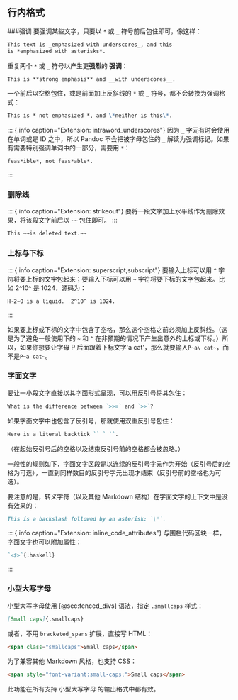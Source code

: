 
## 行内格式

###强调
要强调某些文字，只要以 `*` 或 `_` 符号前后包住即可，像这样：

```markdown
This text is _emphasized with underscores_, and this
is *emphasized with asterisks*.
```

重复两个 `*` 或 `_` 符号以产生更**强烈**的 __强调__：

```markdown
This is **strong emphasis** and __with underscores__.
```

一个前后以空格包住，或是前面加上反斜线的 `*` 或 `_` 符号，都不会转换为强调格式：

```markdown
This is * not emphasized *, and \*neither is this\*.
```

::: {.info caption="Extension: intraword_underscores"}
因为 `_` 字元有时会使用在单词或是 ID 之中，所以 Pandoc 不会把被字母包住的 `_` 解读为强调标记。如果有需要特别强调单词中的一部分，需要用 `*`：

```markdown
feas*ible*, not feas*able*.
```
:::

### 删除线

::: {.info caption="Extension: strikeout"}
要将一段文字加上水平线作为删除效果，将该段文字前后以 `~~` 包住即可。
:::

```markdown
This ~~is deleted text.~~
```

### 上标与下标

::: {.info caption="Extension: superscript,subscript"}
要输入上标可以用 `^` 字符将要上标的文字包起来；要输入下标可以用 `~` 字符将要下标的文字包起来。比如 2^10^ 是 1024，源码为：

```markdown
H~2~O is a liquid.  2^10^ is 1024.
```
:::

如果要上标或下标的文字中包含了空格，那么这个空格之前必须加上反斜线。（这是为了避免一般使用下的 `~` 和 `^` 在非预期的情况下产生出意外的上标或下标。）所以，如果你想要让字母 P 后面跟着下标文字'a cat'，那么就要输入`P~a\ cat~`，而不是`P~a cat~`。

### 字面文字
要让一小段文字直接以其字面形式呈现，可以用反引号将其包住：

```markdown
What is the difference between `>>=` and `>>`?
```

如果字面文字中也包含了反引号，那就使用双重反引号包住：

```markdown
Here is a literal backtick `` ` ``.
````

（在起始反引号后的空格以及结束反引号前的空格都会被忽略。）

一般性的规则如下，字面文字区段是以连续的反引号字元作为开始（反引号后的空格为可选），一直到同样数目的反引号字元出现才结束（反引号前的空格也为可选）。

要注意的是，转义字符（以及其他 Markdown 结构）在字面文字的上下文中是没有效果的：

```markdown
This is a backslash followed by an asterisk: `\*`.
```

::: {.info caption="Extension: inline_code_attributes"}
与围栏代码区块一样，字面文字也可以附加属性：

```markdown
`<$>`{.haskell}
```
:::

### 小型大写字母

小型大写字母使用 [@sec:fenced_divs] 语法，指定 `.smallcaps` 样式：

```markdown
[Small caps]{.smallcaps}
```

或者，不用 `bracketed_spans` 扩展，直接写 HTML：

```html
<span class="smallcaps">Small caps</span>
```

为了兼容其他 Markdown 风格，也支持 CSS：

```html
<span style="font-variant:small-caps;">Small caps</span>
```

此功能在所有支持 小型大写字母 的输出格式中都有效。